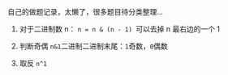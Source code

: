 自己的做题记录，太懒了，很多题目待分类整理...

1. 对于二进制数 n：
   `n = n & (n - 1) `可以去掉 n 最右边的一个 1

2. 判断奇偶
   `n&1`二进制二进制末尾：`1`奇数，`0`偶数

3. 取反
   `n^1`

